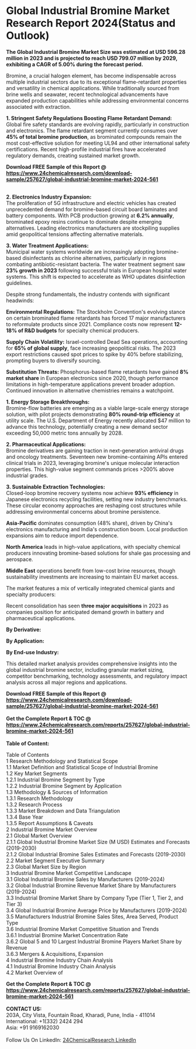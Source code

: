 <h1>Global Industrial Bromine Market Research Report 2024(Status and Outlook)</h1><p><strong>The Global Industrial Bromine Market Size was estimated at USD 596.28 million in 2023 and is projected to reach USD 799.07 million by 2029, exhibiting a CAGR of 5.00% during the forecast period.</strong></p><p>Bromine, a crucial halogen element, has become indispensable across multiple industrial sectors due to its exceptional flame-retardant properties and versatility in chemical applications. While traditionally sourced from brine wells and seawater, recent technological advancements have expanded production capabilities while addressing environmental concerns associated with extraction.</p><p><strong>1. Stringent Safety Regulations Boosting Flame Retardant Demand:</strong><br>
Global fire safety standards are evolving rapidly, particularly in construction and electronics. The flame retardant segment currently consumes over <strong>45% of total bromine production</strong>, as brominated compounds remain the most cost-effective solution for meeting UL94 and other international safety certifications. Recent high-profile industrial fires have accelerated regulatory demands, creating sustained market growth.</p><div><b>Download FREE Sample of this Report @ 
            <a href="https://www.24chemicalresearch.com/download-sample/257627/global-industrial-bromine-market-2024-561">
            https://www.24chemicalresearch.com/download-sample/257627/global-industrial-bromine-market-2024-561</a></b></div><br><p><strong>2. Electronics Industry Expansion:</strong><br>
The proliferation of 5G infrastructure and electric vehicles has created unprecedented demand for bromine-based circuit board laminates and battery components. With PCB production growing at <strong>6.2% annually</strong>, brominated epoxy resins continue to dominate despite emerging alternatives. Leading electronics manufacturers are stockpiling supplies amid geopolitical tensions affecting alternative materials.</p><p><strong>3. Water Treatment Applications:</strong><br>
Municipal water systems worldwide are increasingly adopting bromine-based disinfectants as chlorine alternatives, particularly in regions combating antibiotic-resistant bacteria. The water treatment segment saw <strong>23% growth in 2023</strong> following successful trials in European hospital water systems. This shift is expected to accelerate as WHO updates disinfection guidelines.</p><p>Despite strong fundamentals, the industry contends with significant headwinds:</p><p><strong>Environmental Regulations:</strong> The Stockholm Convention's evolving stance on certain brominated flame retardants has forced 17 major manufacturers to reformulate products since 2021. Compliance costs now represent <strong>12-18% of R&amp;D budgets</strong> for specialty chemical producers.</p><p><strong>Supply Chain Volatility:</strong> Israel-controlled Dead Sea operations, accounting for <strong>65% of global supply</strong>, face increasing geopolitical risks. The 2023 export restrictions caused spot prices to spike by 40% before stabilizing, prompting buyers to diversify sourcing.</p><p><strong>Substitution Threats:</strong> Phosphorus-based flame retardants have gained <strong>8% market share</strong> in European electronics since 2020, though performance limitations in high-temperature applications prevent broader adoption. Continued innovation in alternative chemistries remains a watchpoint.</p><p><strong>1. Energy Storage Breakthroughs:</strong><br>
Bromine-flow batteries are emerging as a viable large-scale energy storage solution, with pilot projects demonstrating <strong>80% round-trip efficiency</strong> at utility scale. The U.S. Department of Energy recently allocated $47 million to advance this technology, potentially creating a new demand sector exceeding 50,000 metric tons annually by 2028.</p><p><strong>2. Pharmaceutical Applications:</strong><br>
Bromine derivatives are gaining traction in next-generation antiviral drugs and oncology treatments. Seventeen new bromine-containing APIs entered clinical trials in 2023, leveraging bromine's unique molecular interaction properties. This high-value segment commands prices &gt;200% above industrial grades.</p><p><strong>3. Sustainable Extraction Technologies:</strong><br>
Closed-loop bromine recovery systems now achieve <strong>93% efficiency</strong> in Japanese electronics recycling facilities, setting new industry benchmarks. These circular economy approaches are reshaping cost structures while addressing environmental concerns about bromine persistence.</p><p><strong>Asia-Pacific</strong> dominates consumption (48% share), driven by China's electronics manufacturing and India's construction boom. Local production expansions aim to reduce import dependence.</p><p><strong>North America</strong> leads in high-value applications, with specialty chemical producers innovating bromine-based solutions for shale gas processing and aerospace.</p><p><strong>Middle East</strong> operations benefit from low-cost brine resources, though sustainability investments are increasing to maintain EU market access.</p><p>The market features a mix of vertically integrated chemical giants and specialty producers:</p><p>Recent consolidation has seen <strong>three major acquisitions</strong> in 2023 as companies position for anticipated demand growth in battery and pharmaceutical applications.</p><p><strong>By Derivative:</strong></p><p><strong>By Application:</strong></p><p><strong>By End-use Industry:</strong></p><p>This detailed market analysis provides comprehensive insights into the global industrial bromine sector, including granular market sizing, competitor benchmarking, technology assessments, and regulatory impact analysis across all major regions and applications.</p><div><b>Download FREE Sample of this Report @ 
            <a href="https://www.24chemicalresearch.com/download-sample/257627/global-industrial-bromine-market-2024-561">
            https://www.24chemicalresearch.com/download-sample/257627/global-industrial-bromine-market-2024-561</a></b></div><br><div><b>Get the Complete Report & TOC @ 
            <a href="https://www.24chemicalresearch.com/reports/257627/global-industrial-bromine-market-2024-561">
            https://www.24chemicalresearch.com/reports/257627/global-industrial-bromine-market-2024-561</a></b></div><br>
            <b>Table of Content:</b><p>Table of Contents<br />
1 Research Methodology and Statistical Scope<br />
1.1 Market Definition and Statistical Scope of Industrial Bromine<br />
1.2 Key Market Segments<br />
1.2.1 Industrial Bromine Segment by Type<br />
1.2.2 Industrial Bromine Segment by Application<br />
1.3 Methodology & Sources of Information<br />
1.3.1 Research Methodology<br />
1.3.2 Research Process<br />
1.3.3 Market Breakdown and Data Triangulation<br />
1.3.4 Base Year<br />
1.3.5 Report Assumptions & Caveats<br />
2 Industrial Bromine Market Overview<br />
2.1 Global Market Overview<br />
2.1.1 Global Industrial Bromine Market Size (M USD) Estimates and Forecasts (2019-2030)<br />
2.1.2 Global Industrial Bromine Sales Estimates and Forecasts (2019-2030)<br />
2.2 Market Segment Executive Summary<br />
2.3 Global Market Size by Region<br />
3 Industrial Bromine Market Competitive Landscape<br />
3.1 Global Industrial Bromine Sales by Manufacturers (2019-2024)<br />
3.2 Global Industrial Bromine Revenue Market Share by Manufacturers (2019-2024)<br />
3.3 Industrial Bromine Market Share by Company Type (Tier 1, Tier 2, and Tier 3)<br />
3.4 Global Industrial Bromine Average Price by Manufacturers (2019-2024)<br />
3.5 Manufacturers Industrial Bromine Sales Sites, Area Served, Product Type<br />
3.6 Industrial Bromine Market Competitive Situation and Trends<br />
3.6.1 Industrial Bromine Market Concentration Rate<br />
3.6.2 Global 5 and 10 Largest Industrial Bromine Players Market Share by Revenue<br />
3.6.3 Mergers & Acquisitions, Expansion<br />
4 Industrial Bromine Industry Chain Analysis<br />
4.1 Industrial Bromine Industry Chain Analysis<br />
4.2 Market Overview of</p><div><b>Get the Complete Report & TOC @ 
            <a href="https://www.24chemicalresearch.com/reports/257627/global-industrial-bromine-market-2024-561">
            https://www.24chemicalresearch.com/reports/257627/global-industrial-bromine-market-2024-561</a></b></div><br><b>CONTACT US:</b><br>
            203A, City Vista, Fountain Road, Kharadi, Pune, India - 411014<br>
            International: +1(332) 2424 294<br>
            Asia: +91 9169162030 <br><br>
            Follow Us On LinkedIn: <a href="https://www.linkedin.com/company/24chemicalresearch/">24ChemicalResearch LinkedIn</a>